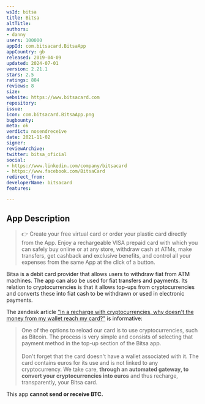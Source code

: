 ```yaml
---
wsId: bitsa
title: Bitsa
altTitle: 
authors:
- danny
users: 100000
appId: com.bitsacard.BitsaApp
appCountry: gb
released: 2019-04-09
updated: 2024-07-01
version: 2.21.1
stars: 2.5
ratings: 884
reviews: 8
size: 
website: https://www.bitsacard.com
repository: 
issue: 
icon: com.bitsacard.BitsaApp.png
bugbounty: 
meta: ok
verdict: nosendreceive
date: 2021-11-02
signer: 
reviewArchive: 
twitter: bitsa_oficial
social:
- https://www.linkedin.com/company/bitsacard
- https://www.facebook.com/BitsaCard
redirect_from: 
developerName: bitsacard
features: 

---
```


## App Description

> 👉 Create your free virtual card or order your plastic card directly from the App. Enjoy a rechargeable VISA prepaid card with which you can safely buy online or at any store, withdraw cash at ATMs, make transfers, get cashback and exclusive benefits, and control all your expenses from the same App at the click of a button.

Bitsa is a debit card provider that allows users to withdraw fiat from ATM machines. The app can also be used for fiat transfers and payments. Its relation to cryptocurrencies is that it allows top-ups from cryptocurrencies and converts these into fiat cash to be withdrawn or used in electronic payments.

The zendesk article ["In a recharge with cryptocurrencies, why doesn't the money from my wallet reach my card?"](https://bitsa.zendesk.com/hc/en-us/articles/360010080857-In-a-recharge-with-cryptocurrencies-why-doesn-t-the-money-from-my-wallet-reach-my-card-) is informative:

> One of the options to reload our card is to use cryptocurrencies, such as Bitcoin. The process is very simple and consists of selecting that payment method in the top-up section of the Bitsa app.<br><br>
Don't forget that the card doesn't have a wallet associated with it. The card contains euros for its use and is not linked to any cryptocurrency. We take care, **through an automated gateway, to convert your cryptocurrencies into euros** and thus recharge, transparently, your Bitsa card.

This app **cannot send or receive BTC.**
